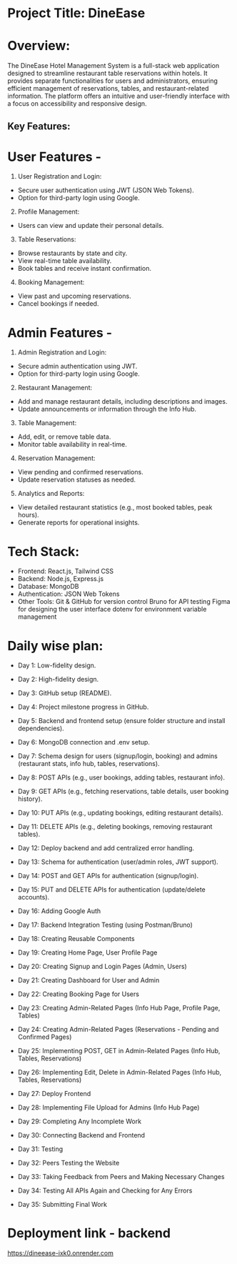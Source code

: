 # Project Title:  DineEase

# Overview:
The  DineEase Hotel Management System is a full-stack web application designed to streamline restaurant table reservations within hotels. It provides separate functionalities for users and administrators, ensuring efficient management of reservations, tables, and restaurant-related information. The platform offers an intuitive and user-friendly interface with a focus on accessibility and responsive design.


##  Key Features:

# User Features -

1. User Registration and Login: 
- Secure user authentication using JWT (JSON Web Tokens).
- Option for third-party login using Google.

2. Profile Management: 
- Users can view and update their personal details.

3. Table Reservations:
- Browse restaurants by state and city.
- View real-time table availability.
- Book tables and receive instant confirmation.

4. Booking Management:
- View past and upcoming reservations.
- Cancel bookings if needed.

# Admin Features -

1. Admin Registration and Login:
- Secure admin authentication using JWT.
- Option for third-party login using Google.

2. Restaurant Management:
- Add and manage restaurant details, including descriptions and images.
- Update announcements or information through the Info Hub.

3. Table Management:
- Add, edit, or remove table data.
- Monitor table availability in real-time.

4. Reservation Management:
- View pending and confirmed reservations.
- Update reservation statuses as needed.

5. Analytics and Reports:
- View detailed restaurant statistics (e.g., most booked tables, peak hours).
- Generate reports for operational insights.


# Tech Stack:
- Frontend: React.js, Tailwind CSS
- Backend: Node.js, Express.js
- Database: MongoDB
- Authentication: JSON Web Tokens
- Other Tools:
  Git & GitHub for version control
  Bruno for API testing
  Figma for designing the user interface
  dotenv for environment variable management


# Daily wise plan:

- Day 1: Low-fidelity design.
- Day 2: High-fidelity design.
- Day 3: GitHub setup (README).
- Day 4: Project milestone progress in GitHub.

- Day 5: Backend and frontend setup (ensure folder structure and install dependencies).
- Day 6: MongoDB connection and .env setup.
- Day 7: Schema design for users (signup/login, booking) and admins (restaurant stats, info hub, tables, reservations).
- Day 8: POST APIs (e.g., user bookings, adding tables, restaurant info).
- Day 9: GET APIs (e.g., fetching reservations, table details, user booking history).
- Day 10: PUT APIs (e.g., updating bookings, editing restaurant details).
- Day 11: DELETE APIs (e.g., deleting bookings, removing restaurant tables).
- Day 12: Deploy backend and add centralized error handling.

- Day 13: Schema for authentication (user/admin roles, JWT support).
- Day 14: POST and GET APIs for authentication (signup/login).
- Day 15: PUT and DELETE APIs for authentication (update/delete accounts).
- Day 16: Adding Google Auth
- Day 17: Backend Integration Testing (using Postman/Bruno)
  
- Day 18: Creating Reusable Components
- Day 19: Creating Home Page, User Profile Page
- Day 20: Creating Signup and Login Pages (Admin, Users)
- Day 21: Creating Dashboard for User and Admin
- Day 22: Creating Booking Page for Users
- Day 23: Creating Admin-Related Pages (Info Hub Page, Profile Page, Tables)
- Day 24: Creating Admin-Related Pages (Reservations - Pending and Confirmed Pages)
- Day 25: Implementing POST, GET in Admin-Related Pages (Info Hub, Tables, Reservations)
- Day 26: Implementing Edit, Delete in Admin-Related Pages (Info Hub, Tables, Reservations)
- Day 27: Deploy Frontend

- Day 28: Implementing File Upload for Admins (Info Hub Page)
- Day 29: Completing Any Incomplete Work
- Day 30: Connecting Backend and Frontend
- Day 31: Testing
- Day 32: Peers Testing the Website
- Day 33: Taking Feedback from Peers and Making Necessary Changes
- Day 34: Testing All APIs Again and Checking for Any Errors
- Day 35: Submitting Final Work


# Deployment link - backend
https://dineease-ixk0.onrender.com
